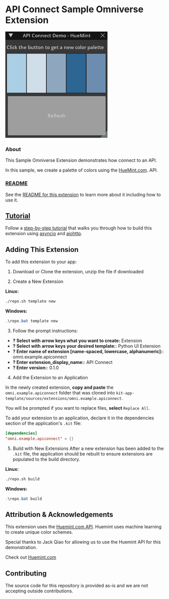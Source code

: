 # API Connect Sample Omniverse Extension

![preview.png](/exts/omni.example.apiconnect/data/preview.png)

### About
This Sample Omniverse Extension demonstrates how connect to an API. 

In this sample, we create a palette of colors using the [HueMint.com](https://huemint.com/). API.

### [README](exts/omni.example.apiconnect)
See the [README for this extension](exts/omni.example.apiconnect) to learn more about it including how to use it.

## [Tutorial](exts/omni.example.apiconnect/docs/tutorial.md)
Follow a [step-by-step tutorial](exts/omni.example.apiconnect/docs/tutorial.md) that walks you through how to build this extension using [asyncio](https://docs.python.org/3/library/asyncio.html) and [aiohttp](https://docs.aiohttp.org/en/stable/).

## Adding This Extension

To add this extension to your app:

1. Download or Clone the extension, unzip the file if downloaded

2. Create a New Extension

**Linux:**
```bash
./repo.sh template new
```

**Windows:**
```powershell
.\repo.bat template new
```

3. Follow the prompt instructions:
- **? Select with arrow keys what you want to create:** Extension
- **? Select with arrow keys your desired template:**: Python UI Extension
- **? Enter name of extension [name-spaced, lowercase, alphanumeric]:**: omni.example.apiconnect
- **? Enter extension_display_name:**: API Connect
- **? Enter version:**: 0.1.0

4. Add the Extension to an Application

In the newly created extension, **copy and paste** the `omni.example.apiconnect` folder that was cloned into `kit-app-template/sources/extensions/omni.example.apiconnect`.

You will be prompted if you want to replace files, **select** `Replace All`.

To add your extension to an application, declare it in the dependencies section of the application's `.kit` file:

```toml
[dependencies]
"omni.example.apiconnect" = {}
```

5. Build with New Extensions
After a new extension has been added to the `.kit` file, the application should be rebuilt to ensure extensions are populated to the build directory.

**Linux:**
```bash
./repo.sh build
```

**Windows:**
```powershell
.\repo.bat build
```


## Attribution & Acknowledgements

This extension uses the [Huemint.com API](https://huemint.com/about/). Huemint uses machine learning to create unique color schemes. 

Special thanks to Jack Qiao for allowing us to use the Huemint API for this demonstration.

Check out [Huemint.com](https://huemint.com/)

## Contributing
The source code for this repository is provided as-is and we are not accepting outside contributions.